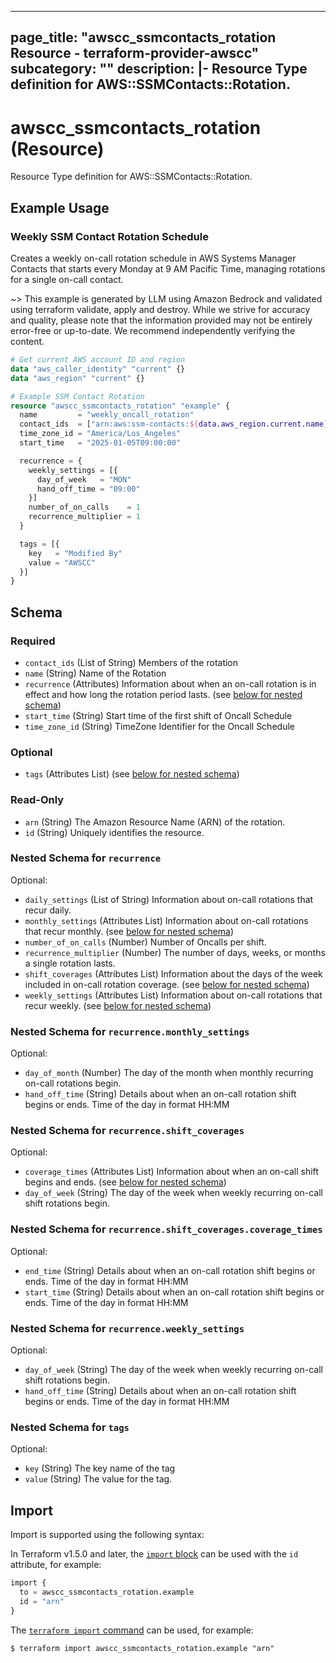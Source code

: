 
---
page_title: "awscc_ssmcontacts_rotation Resource - terraform-provider-awscc"
subcategory: ""
description: |-
  Resource Type definition for AWS::SSMContacts::Rotation.
---

# awscc_ssmcontacts_rotation (Resource)

Resource Type definition for AWS::SSMContacts::Rotation.

## Example Usage

### Weekly SSM Contact Rotation Schedule

Creates a weekly on-call rotation schedule in AWS Systems Manager Contacts that starts every Monday at 9 AM Pacific Time, managing rotations for a single on-call contact.

~> This example is generated by LLM using Amazon Bedrock and validated using terraform validate, apply and destroy. While we strive for accuracy and quality, please note that the information provided may not be entirely error-free or up-to-date. We recommend independently verifying the content.

```terraform
# Get current AWS account ID and region
data "aws_caller_identity" "current" {}
data "aws_region" "current" {}

# Example SSM Contact Rotation
resource "awscc_ssmcontacts_rotation" "example" {
  name         = "weekly_oncall_rotation"
  contact_ids  = ["arn:aws:ssm-contacts:${data.aws_region.current.name}:${data.aws_caller_identity.current.account_id}:contact/example-contact"]
  time_zone_id = "America/Los_Angeles"
  start_time   = "2025-01-05T09:00:00"

  recurrence = {
    weekly_settings = [{
      day_of_week   = "MON"
      hand_off_time = "09:00"
    }]
    number_of_on_calls    = 1
    recurrence_multiplier = 1
  }

  tags = [{
    key   = "Modified By"
    value = "AWSCC"
  }]
}
```

<!-- schema generated by tfplugindocs -->
## Schema

### Required

- `contact_ids` (List of String) Members of the rotation
- `name` (String) Name of the Rotation
- `recurrence` (Attributes) Information about when an on-call rotation is in effect and how long the rotation period lasts. (see [below for nested schema](#nestedatt--recurrence))
- `start_time` (String) Start time of the first shift of Oncall Schedule
- `time_zone_id` (String) TimeZone Identifier for the Oncall Schedule

### Optional

- `tags` (Attributes List) (see [below for nested schema](#nestedatt--tags))

### Read-Only

- `arn` (String) The Amazon Resource Name (ARN) of the rotation.
- `id` (String) Uniquely identifies the resource.

<a id="nestedatt--recurrence"></a>
### Nested Schema for `recurrence`

Optional:

- `daily_settings` (List of String) Information about on-call rotations that recur daily.
- `monthly_settings` (Attributes List) Information about on-call rotations that recur monthly. (see [below for nested schema](#nestedatt--recurrence--monthly_settings))
- `number_of_on_calls` (Number) Number of Oncalls per shift.
- `recurrence_multiplier` (Number) The number of days, weeks, or months a single rotation lasts.
- `shift_coverages` (Attributes List) Information about the days of the week included in on-call rotation coverage. (see [below for nested schema](#nestedatt--recurrence--shift_coverages))
- `weekly_settings` (Attributes List) Information about on-call rotations that recur weekly. (see [below for nested schema](#nestedatt--recurrence--weekly_settings))

<a id="nestedatt--recurrence--monthly_settings"></a>
### Nested Schema for `recurrence.monthly_settings`

Optional:

- `day_of_month` (Number) The day of the month when monthly recurring on-call rotations begin.
- `hand_off_time` (String) Details about when an on-call rotation shift begins or ends. Time of the day in format HH:MM


<a id="nestedatt--recurrence--shift_coverages"></a>
### Nested Schema for `recurrence.shift_coverages`

Optional:

- `coverage_times` (Attributes List) Information about when an on-call shift begins and ends. (see [below for nested schema](#nestedatt--recurrence--shift_coverages--coverage_times))
- `day_of_week` (String) The day of the week when weekly recurring on-call shift rotations begin.

<a id="nestedatt--recurrence--shift_coverages--coverage_times"></a>
### Nested Schema for `recurrence.shift_coverages.coverage_times`

Optional:

- `end_time` (String) Details about when an on-call rotation shift begins or ends. Time of the day in format HH:MM
- `start_time` (String) Details about when an on-call rotation shift begins or ends. Time of the day in format HH:MM



<a id="nestedatt--recurrence--weekly_settings"></a>
### Nested Schema for `recurrence.weekly_settings`

Optional:

- `day_of_week` (String) The day of the week when weekly recurring on-call shift rotations begin.
- `hand_off_time` (String) Details about when an on-call rotation shift begins or ends. Time of the day in format HH:MM



<a id="nestedatt--tags"></a>
### Nested Schema for `tags`

Optional:

- `key` (String) The key name of the tag
- `value` (String) The value for the tag.

## Import

Import is supported using the following syntax:

In Terraform v1.5.0 and later, the [`import` block](https://developer.hashicorp.com/terraform/language/import) can be used with the `id` attribute, for example:

```terraform
import {
  to = awscc_ssmcontacts_rotation.example
  id = "arn"
}
```

The [`terraform import` command](https://developer.hashicorp.com/terraform/cli/commands/import) can be used, for example:

```shell
$ terraform import awscc_ssmcontacts_rotation.example "arn"
```
